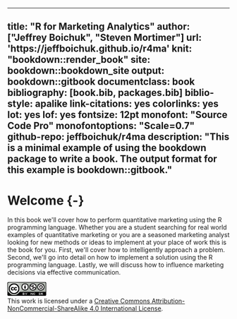 
--- 
title: "R for Marketing Analytics"
author: ["Jeffrey Boichuk", "Steven Mortimer"]
url: 'https\://jeffboichuk.github.io/r4ma'
knit: "bookdown::render_book"
site: bookdown::bookdown_site
output: bookdown::gitbook
documentclass: book
bibliography: [book.bib, packages.bib]
biblio-style: apalike
link-citations: yes
colorlinks: yes
lot: yes
lof: yes
fontsize: 12pt
monofont: "Source Code Pro"
monofontoptions: "Scale=0.7"
github-repo: jeffboichuk/r4ma
description: "This is a minimal example of using the bookdown package to write a book. The output format for this example is bookdown::gitbook."
---



# Welcome {-}

In this book we'll cover how to perform quantitative marketing using the R programming language. 
Whether you are a student searching for real world examples of quantitative marketing or 
you are a seasoned marketing analyst looking for new methods or ideas to implement at 
your place of work this is the book for you. First, we'll cover how to intelligently 
approach a problem. Second, we'll go into detail on how to implement a solution using 
the R programming language. Lastly, we will discuss how to influence marketing decisions 
via effective communication.  



![Creative Commons License](images/by-nc-sa.png)  
This work is licensed under a [Creative Commons Attribution-NonCommercial-ShareAlike 4.0 International License](http://creativecommons.org/licenses/by-nc-sa/4.0/). 
